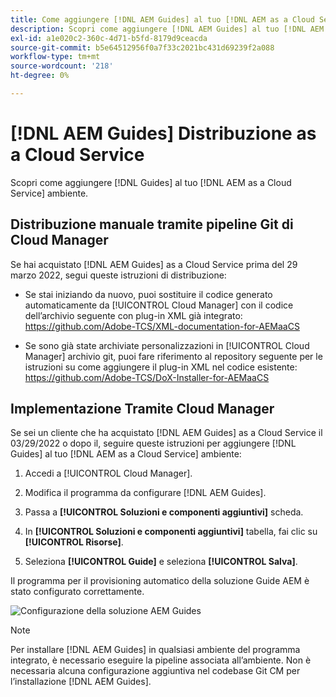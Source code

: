 ```yaml
---
title: Come aggiungere [!DNL AEM Guides] al tuo [!DNL AEM as a Cloud Service] ambiente
description: Scopri come aggiungere [!DNL AEM Guides] al tuo [!DNL AEM as a Cloud Service] ambiente
exl-id: a1e020c2-360c-4d71-b5fd-8179d9ceacda
source-git-commit: b5e64512956f0a7f33c2021bc431d69239f2a088
workflow-type: tm+mt
source-wordcount: '218'
ht-degree: 0%

---
```


# [!DNL AEM Guides] Distribuzione as a Cloud Service

Scopri come aggiungere [!DNL Guides] al tuo [!DNL AEM as a Cloud Service] ambiente.

## Distribuzione manuale tramite pipeline Git di Cloud Manager

Se hai acquistato [!DNL AEM Guides] as a Cloud Service prima del 29 marzo 2022, segui queste istruzioni di distribuzione:

* Se stai iniziando da nuovo, puoi sostituire il codice generato automaticamente da [!UICONTROL Cloud Manager] con il codice dell’archivio seguente con plug-in XML già integrato: https://github.com/Adobe-TCS/XML-documentation-for-AEMaaCS

* Se sono già state archiviate personalizzazioni in [!UICONTROL Cloud Manager] archivio git, puoi fare riferimento al repository seguente per le istruzioni su come aggiungere il plug-in XML nel codice esistente: https://github.com/Adobe-TCS/DoX-Installer-for-AEMaaCS

## Implementazione Tramite Cloud Manager

Se sei un cliente che ha acquistato [!DNL AEM Guides] as a Cloud Service il 03/29/2022 o dopo il, seguire queste istruzioni per aggiungere [!DNL Guides] al tuo [!DNL AEM as a Cloud Service] ambiente:

1. Accedi a [!UICONTROL Cloud Manager].

1. Modifica il programma da configurare [!DNL AEM Guides].

1. Passa a **[!UICONTROL Soluzioni e componenti aggiuntivi]** scheda.

1. In **[!UICONTROL Soluzioni e componenti aggiuntivi]** tabella, fai clic su **[!UICONTROL Risorse]**.

1. Seleziona **[!UICONTROL Guide]** e seleziona **[!UICONTROL Salva]**.

Il programma per il provisioning automatico della soluzione Guide AEM è stato configurato correttamente.

![Configurazione della soluzione AEM Guides](assets/addon-configuration.png)

>[!NOTE]
>
>Per installare [!DNL AEM Guides] in qualsiasi ambiente del programma integrato, è necessario eseguire la pipeline associata all’ambiente. Non è necessaria alcuna configurazione aggiuntiva nel codebase Git CM per l’installazione [!DNL AEM Guides].
